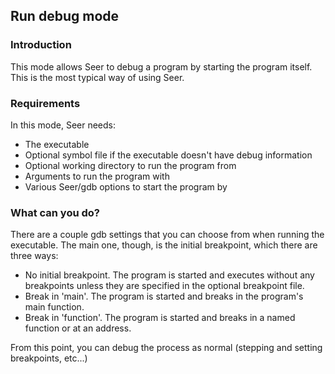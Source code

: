 ## Run debug mode

### Introduction
This mode allows Seer to debug a program by starting the program itself. This is the most typical
way of using Seer.

### Requirements
In this mode, Seer needs:

* The executable
* Optional symbol file if the executable doesn't have debug information
* Optional working directory to run the program from
* Arguments to run the program with
* Various Seer/gdb options to start the program by

### What can you do?
There are a couple gdb settings that you can choose from when running the executable.
The main one, though, is the initial breakpoint, which there are three ways:

* No initial breakpoint. The program is started and executes without any breakpoints unless they are specified in the optional breakpoint file.
* Break in 'main'. The program is started and breaks in the program's main function.
* Break in 'function'. The program is started and breaks in a named function or at an address.

From this point, you can debug the process as normal (stepping and setting breakpoints, etc...)

